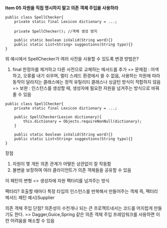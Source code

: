 **Item 05 자원을 직접 명시하지 말고 의존 객체 주입을 사용하라**

```
public class SpellChecker{
    private static final Lexicon dictionary = ...;

    private SpellChecker(); //객체 생성 방지

    public static boolean isValid(String word){}
    public static List<String> suggestions(String typo){}
}
```

위 예시에서 SpellChecker가 여러 사전을 사용할 수 있도록 변경 방법은?

1. final 한정자를 제거하고 다른 사전으로 교체하는 메서드를 추가
   => 문제점 : 어색하고, 오류를 내기 쉬우며, 멀티 스레드 환경에서 쓸 수 없음, 사용하는 자원에 따라 동작이 달라지는 클래스에는 정적 유틸리티 클래스나 싱글턴 방식이 적합하지 않음
   => 보완 : 인스턴스를 생성할 때, 생성자에 필요한 자원을 넘겨주는 방식으로 바꿔줄 수 있음

```
public class SpellChecker{
    private static final Lexicon dictionary = ...;

    public SpellChecker(Lexion dictionary){
        this.dictionary = Objects.requireNonNull(dictionary);
    }

    public static boolean isValid(String word){}
    public static List<String> suggestions(String typo){}
}
```

장점
1. 자원이 몇 개든 의존 관계가 어떻든 상관없이 잘 작동함
2. 불변을 보장하여 여러 클라이언트가 의존 객체들을 공유할 수 있음


이 패턴의 변형 => 생성자에 자원 팩터리를 넘겨주는 방식

팩터리? 호출할 때마다 특정 타입의 인스턴스를 반복해서 만들어주는 객체 즉, 팩터리 메서드 패턴 예시)Supplier<T>

의존 객체 주입 단점?
의존성이 수천개나 되는 큰 프로젝트네서는 코드를 어지럽게 만들기도 한다.  => Dagger,Guice,Spring 같은 의존 객체 주입 프레임워크를 사용하면 이런 어려움을 해소할 수 있음


